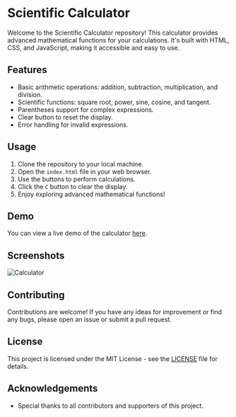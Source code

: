 # Scientific Calculator

Welcome to the Scientific Calculator repository! This calculator provides advanced mathematical functions for your calculations. It's built with HTML, CSS, and JavaScript, making it accessible and easy to use.

## Features

- Basic arithmetic operations: addition, subtraction, multiplication, and division.
- Scientific functions: square root, power, sine, cosine, and tangent.
- Parentheses support for complex expressions.
- Clear button to reset the display.
- Error handling for invalid expressions.

## Usage

1. Clone the repository to your local machine.
2. Open the `index.html` file in your web browser.
3. Use the buttons to perform calculations.
4. Click the `C` button to clear the display.
5. Enjoy exploring advanced mathematical functions!

## Demo

You can view a live demo of the calculator [here](https://pranavt3626.github.io/Calculator/).

## Screenshots

![Calculator](![Calculator](https://raw.githubusercontent.com/PranavT3626/Calculator/main/Screenshot%20(52).png)
)

## Contributing

Contributions are welcome! If you have any ideas for improvement or find any bugs, please open an issue or submit a pull request.

## License

This project is licensed under the MIT License - see the [LICENSE](LICENSE) file for details.

## Acknowledgements
- Special thanks to all contributors and supporters of this project.

